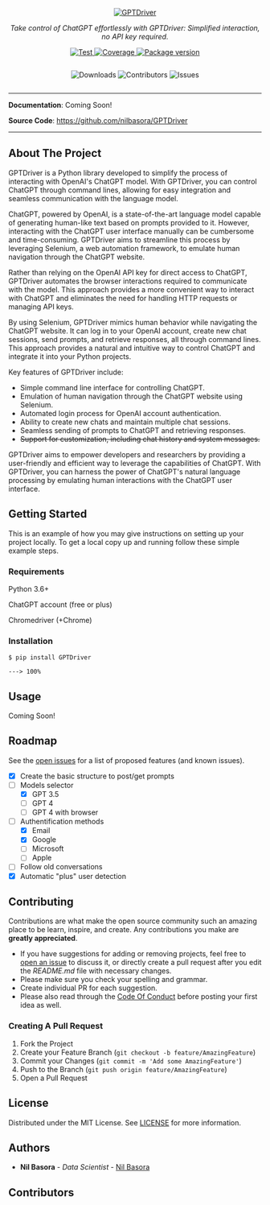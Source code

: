 <p align="center">
  <a href="https://github.com/nilbasora/GPTDriver"><img src="![13fe3d643cac4549a8229db7fe61d301](https://github.com/nilbasora/GPTDriver/assets/32940624/4c97f7da-f44a-401e-bdc0-1a36ab400834)
" alt="GPTDriver"></a>
</p>
<p align="center">
    <em>Take control of ChatGPT effortlessly with GPTDriver: Simplified interaction, no API key required.</em>
</p>
<p align="center">
<a href="https://github.com/nilbasora/GPTDriver/actions?query=workflow%3ATest+event%3Apush+branch%3Amaster" target="_blank">
    <img src="https://github.com/nilbasora/GPTDriver/workflows/Test/badge.svg?event=push&branch=master" alt="Test">
</a>
<a href="https://coverage-badge.samuelcolvin.workers.dev/redirect/nilbasora/GPTDriver" target="_blank">
    <img src="https://coverage-badge.samuelcolvin.workers.dev/nilbasora/GPTDriver.svg" alt="Coverage">
</a>
<a href="https://pypi.org/project/GPTDriver" target="_blank">
    <img src="https://img.shields.io/pypi/v/GPTDriver?color=%2334D058&label=pypi%20package" alt="Package version">
</a>
</p>

<div style="display: flex; justify-content: center;">
  <p align="center">
    <img src="https://img.shields.io/github/downloads/ShaanCoding/ReadME-Generator/total" alt="Downloads">
    <img src="https://img.shields.io/github/contributors/ShaanCoding/ReadME-Generator?color=dark-green" alt="Contributors">
    <img src="https://img.shields.io/github/issues/ShaanCoding/ReadME-Generator" alt="Issues">
  </p>
</div>

---

**Documentation**: Coming Soon!

**Source Code**: <a href="https://github.com/nilbasora/GPTDriver" target="_blank">https://github.com/nilbasora/GPTDriver</a>

---

## About The Project

GPTDriver is a Python library developed to simplify the process of interacting with OpenAI's ChatGPT model. With GPTDriver, you can control ChatGPT through command lines, allowing for easy integration and seamless communication with the language model.

ChatGPT, powered by OpenAI, is a state-of-the-art language model capable of generating human-like text based on prompts provided to it. However, interacting with the ChatGPT user interface manually can be cumbersome and time-consuming. GPTDriver aims to streamline this process by leveraging Selenium, a web automation framework, to emulate human navigation through the ChatGPT website.

Rather than relying on the OpenAI API key for direct access to ChatGPT, GPTDriver automates the browser interactions required to communicate with the model. This approach provides a more convenient way to interact with ChatGPT and eliminates the need for handling HTTP requests or managing API keys.

By using Selenium, GPTDriver mimics human behavior while navigating the ChatGPT website. It can log in to your OpenAI account, create new chat sessions, send prompts, and retrieve responses, all through command lines. This approach provides a natural and intuitive way to control ChatGPT and integrate it into your Python projects.

Key features of GPTDriver include:

* Simple command line interface for controlling ChatGPT.
* Emulation of human navigation through the ChatGPT website using Selenium.
* Automated login process for OpenAI account authentication.
* Ability to create new chats and maintain multiple chat sessions.
* Seamless sending of prompts to ChatGPT and retrieving responses.
* ~~Support for customization, including chat history and system messages.~~

GPTDriver aims to empower developers and researchers by providing a user-friendly and efficient way to leverage the capabilities of ChatGPT. With GPTDriver, you can harness the power of ChatGPT's natural language processing by emulating human interactions with the ChatGPT user interface.

## Getting Started

This is an example of how you may give instructions on setting up your project locally.
To get a local copy up and running follow these simple example steps.

### Requirements

Python 3.6+

ChatGPT account (free or plus)

Chromedriver (+Chrome)

### Installation

<div class="termy">

```console
$ pip install GPTDriver

---> 100%
```

</div>

## Usage

Coming Soon!

## Roadmap

See the [open issues](https://github.com/nilbasora/GPTDriver/issues) for a list of proposed features (and known issues).

- [x] Create the basic structure to post/get prompts
- [ ] Models selector
  - [x] GPT 3.5
  - [ ] GPT 4
  - [ ] GPT 4 with browser
- [ ] Authentification methods
  - [x] Email
  - [x] Google
  - [ ] Microsoft
  - [ ] Apple
- [ ] Follow old conversations
- [x] Automatic "plus" user detection

## Contributing

Contributions are what make the open source community such an amazing place to be learn, inspire, and create. Any contributions you make are **greatly appreciated**.

- If you have suggestions for adding or removing projects, feel free to [open an issue](https://github.com/nilbasora/GPTDriver/issues/new) to discuss it, or directly create a pull request after you edit the _README.md_ file with necessary changes.
- Please make sure you check your spelling and grammar.
- Create individual PR for each suggestion.
- Please also read through the [Code Of Conduct](https://github.com/nilbasora/GPTDriver/CODE_OF_CONDUCT.md) before posting your first idea as well.

### Creating A Pull Request

1. Fork the Project
2. Create your Feature Branch (`git checkout -b feature/AmazingFeature`)
3. Commit your Changes (`git commit -m 'Add some AmazingFeature'`)
4. Push to the Branch (`git push origin feature/AmazingFeature`)
5. Open a Pull Request

## License

Distributed under the MIT License. See [LICENSE](https://github.com/nilbasora/GPTDriver/LICENSE) for more information.

## Authors

- **Nil Basora** - _Data Scientist_ - [Nil Basora](https://github.com/nilbasora/)

## Contributors
